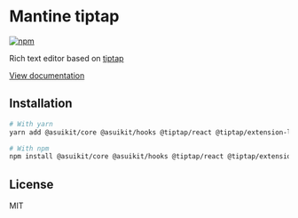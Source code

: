 # Mantine tiptap

[![npm](https://img.shields.io/npm/dm/@asuikit/dates)](https://www.npmjs.com/package/@asuikit/tiptap)

Rich text editor based on [tiptap](https://tiptap.dev/)

[View documentation](https://mantine.dev/)

## Installation

```bash
# With yarn
yarn add @asuikit/core @asuikit/hooks @tiptap/react @tiptap/extension-link

# With npm
npm install @asuikit/core @asuikit/hooks @tiptap/react @tiptap/extension-link
```

## License

MIT
